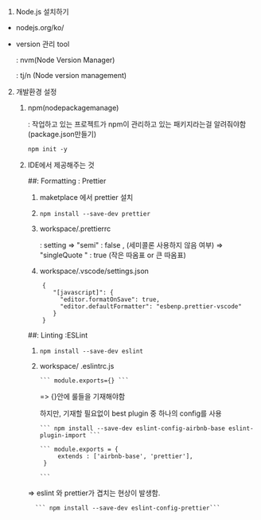 1.  Node.js 설치하기
   
   - nodejs.org/ko/
   - version 관리 tool
       
       : nvm(Node Version Manager)
       
       : tj/n (Node version management)

2. 개발환경 설정

   1) npm(nodepackagemanage)
      
      : 작업하고 있는 프로젝트가 npm이 관리하고 있는 패키지라는걸 알려줘야함 (package.json만들기)
            
         ``` npm init -y ```
          
   
   2) IDE에서 제공해주는 것

      ##: Formatting : Prettier
      
         1. maketplace 에서 prettier 설치
        
         2. ``` npm install --save-dev prettier ```

         3. workspace/.prettierrc
          
            : setting => "semi" : false , (세미콜론 사용하지 않음 여부)
                      => "singleQuote " : true (작은 따옴표 or 큰 따옴표) 
          
         4. workspace/.vscode/settings.json
         
         ```
             {
                "[javascript]": {
                  "editor.formatOnSave": true,
                  "editor.defaultFormatter": "esbenp.prettier-vscode"
                }
             }
         ```
        
      ##: Linting :ESLint
      
         1. ``` npm install --save-dev eslint ```

         2. workspace/ .eslintrc.js

                ``` module.exports={} ``` 
                
                
               => {}안에 룰들을 기재해야함
               
            하지만, 기재할 필요없이 best plugin 중 하나의 config를 사용
               
                ``` npm install --save-dev eslint-config-airbnb-base eslint-plugin-import ``` 
               
                ``` module.exports = {
                     extends : ['airbnb-base', 'prettier'],
                 }
                 
                ```
                   
                
         => eslint 와 prettier가 겹치는 현상이 발생함.
         
            ``` npm install --save-dev eslint-config-prettier```
      
      
